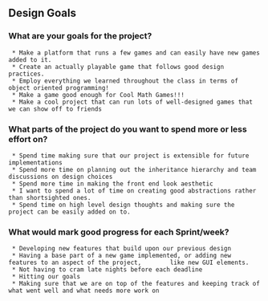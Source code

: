 ## Design Goals
 
 ### What are your goals for the project?
     * Make a platform that runs a few games and can easily have new games added to it.
     * Create an actually playable game that follows good design practices.
     * Employ everything we learned throughout the class in terms of object oriented programming!
     * Make a game good enough for Cool Math Games!!!  
     * Make a cool project that can run lots of well-designed games that we can show off to friends
 ### What parts of the project do you want to spend more or less effort on?
     * Spend time making sure that our project is extensible for future implementations
     * Spend more time on planning out the inheritance hierarchy and team discussions on design choices
     * Spend more time in making the front end look aesthetic
     * I want to spend a lot of time on creating good abstractions rather than shortsighted ones.
     * Spend time on high level design thoughts and making sure the project can be easily added on to.
 ### What would mark good progress for each Sprint/week?
     * Developing new features that build upon our previous design
     * Having a base part of a new game implemented, or adding new features to an aspect of the project,        like new GUI elements.
     * Not having to cram late nights before each deadline
     * Hitting our goals
     * Making sure that we are on top of the features and keeping track of what went well and what needs more work on